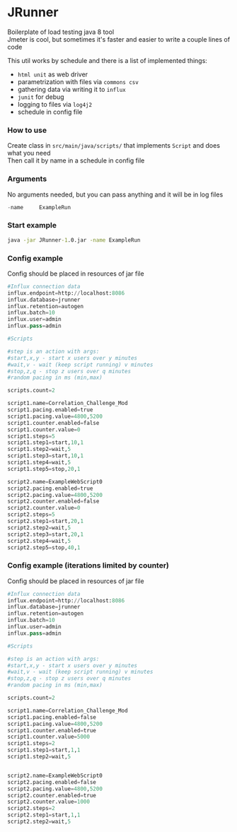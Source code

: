 # JRunner  
Boilerplate of load testing java 8 tool  
Jmeter is cool, but sometimes it's faster and easier to write a couple lines of code  

This util works by schedule and there is a list of implemented things:  
* `html unit` as web driver  
* parametrization with files via `commons csv`  
* gathering data via writing it to `influx`  
* `junit` for debug  
* logging to files via `log4j2`  
* schedule in config file  

### How to use
Create class in `src/main/java/scripts/` that implements `Script` and does what you need  
Then call it by name in a schedule in config file


### Arguments  
No arguments needed, but you can pass anything and it will be in log files  
```java  
-name     ExampleRun  
```

### Start example  
```bat  
java -jar JRunner-1.0.jar -name ExampleRun  
```  

### Config example  
Config should be placed in resources of jar file   
```python  
#Influx connection data
influx.endpoint=http://localhost:8086
influx.database=jrunner
influx.retention=autogen
influx.batch=10
influx.user=admin
influx.pass=admin

#Scripts

#step is an action with args:
#start,x,y - start x users over y minutes
#wait,v - wait (keep script running) v minutes
#stop,z,q - stop z users over q minutes
#random pacing in ms (min,max)

scripts.count=2

script1.name=Correlation_Challenge_Mod
script1.pacing.enabled=true
script1.pacing.value=4800,5200
script1.counter.enabled=false
script1.counter.value=0
script1.steps=5
script1.step1=start,10,1
script1.step2=wait,5
script1.step3=start,10,1
script1.step4=wait,5
script1.step5=stop,20,1

script2.name=ExampleWebScript0
script2.pacing.enabled=true
script2.pacing.value=4800,5200
script2.counter.enabled=false
script2.counter.value=0
script2.steps=5
script2.step1=start,20,1
script2.step2=wait,5
script2.step3=start,20,1
script2.step4=wait,5
script2.step5=stop,40,1
```  

### Config example (iterations limited by counter)  
Config should be placed in resources of jar file   
```python  
#Influx connection data
influx.endpoint=http://localhost:8086
influx.database=jrunner
influx.retention=autogen
influx.batch=10
influx.user=admin
influx.pass=admin

#Scripts

#step is an action with args:
#start,x,y - start x users over y minutes
#wait,v - wait (keep script running) v minutes
#stop,z,q - stop z users over q minutes
#random pacing in ms (min,max)

scripts.count=2

script1.name=Correlation_Challenge_Mod
script1.pacing.enabled=false
script1.pacing.value=4800,5200
script1.counter.enabled=true
script1.counter.value=5000
script1.steps=2
script1.step1=start,1,1
script1.step2=wait,5


script2.name=ExampleWebScript0
script2.pacing.enabled=false
script2.pacing.value=4800,5200
script2.counter.enabled=true
script2.counter.value=1000
script2.steps=2
script2.step1=start,1,1
script2.step2=wait,5
```

